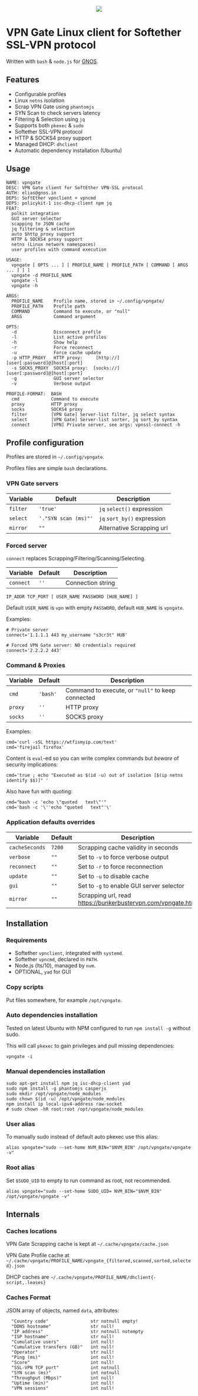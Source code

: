 <p align="center"><img src="https://gnos.in/img/shot/common/gnos-vpngate_0.png"></img></p>

# VPN Gate Linux client for Softether SSL-VPN protocol

Written with `bash` & `node.js` for [GNOS](https://gnos.in).

## Features

- Configurable profiles
- Linux `netns` isolation
- Scrap VPN Gate using `phantomjs`
- SYN Scan to check servers latency
- Filtering & Selection using `jq`
- Supports both `pkexec` & `sudo`
- Softether SSL-VPN protocol
- HTTP & SOCKS4 proxy support
- Managed DHCP: `dhclient`
- Automatic dependency installation (Ubuntu)

## Usage

```
NAME: vpngate
DESC: VPN Gate client for SoftEther VPN-SSL protocol
AUTH: elias@gnos.in
DEPS: SoftEther vpnclient + vpncmd
DEPS: policykit-1 isc-dhcp-client npm jq
FEAT:
  polkit integration
  GUI server selector
  scapping to JSON cache
  jq filtering & selection
  auto $http_proxy support
  HTTP & SOCKS4 proxy support
  netns (Linux network namespaces)
  user profiles with command execution

USAGE:
  vpngate [ OPTS ... ] [ PROFILE_NAME | PROFILE_PATH [ COMMAND [ ARGS ... ] ] ]
  vpngate -d PROFILE_NAME
  vpngate -l
  vpngate -h

ARGS:
  PROFILE_NAME    Profile name, stored in ~/.config/vpngate/
  PROFILE_PATH    Profile path
  COMMAND         Command to execute, or "null"
  ARGS            Command argument

OPTS:
  -d              Disconnect profile
  -l              List active profiles
  -h              Show help
  -r              Force reconnect
  -u              Force cache update
  -p HTTP_PROXY   HTTP proxy:     [http://][user[:password]@]host[:port]
  -s SOCKS_PROXY  SOCKS4 proxy:  [socks://][user[:password]@]host[:port]
  -g              GUI server selector
  -v              Verbose output

PROFILE-FORMAT:  BASH
  cmd            Command to execute
  proxy          HTTP proxy
  socks          SOCKS4 proxy
  filter         [VPN Gate] Server-list filter, jq select syntax
  select         [VPN Gate] Server-list sorter, jq sort_by syntax
  connect        [VPN] Private server, see args: vpnssl-connect -h

```

## Profile configuration

Profiles are stored in `~/.config/vpngate`.

Profiles files are simple `bash` declarations.

### VPN Gate servers

| Variable |       Default        |         Description         |
|----------|----------------------|-----------------------------|
| `filter` | `'true'`             | `jq` `select()` expression  |
| `select` | `'."SYN scan (ms)"'` | `jq` `sort_by()` expression |
| `mirror` | `""`                 | Alternative Scrapping url   |

<!--
Examples:

```
```
-->

### Forced server

`connect` replaces Scrapping/Filtering/Scanning/Selecting.

|  Variable | Default |    Description    |
|-----------|---------|-------------------|
| `connect` | `''`    | Connection string |

```
IP_ADDR TCP_PORT [ USER_NAME PASSWORD [HUB_NAME] ]
```

Default `USER_NAME` is `vpn` with empty `PASSWORD`, default `HUB_NAME` is `vpngate`.

Examples:

```
# Private server
connect='1.1.1.1 443 my_username "s3cr3t" HUB'

# Forced VPN Gate server: NO credentials required
connect='2.2.2.2 443'
```

### Command & Proxies

| Variable | Default  |                    Description                    |
|----------|----------|---------------------------------------------------|
| `cmd`    | `'bash'` | Command to execute, or `"null"` to keep connected |
| `proxy`  | `''`     | HTTP proxy                                        |
| `socks`  | `''`     | SOCKS proxy                                       |

Examples:

```
cmd='curl -sSL https://wtfismyip.com/text'
cmd='firejail firefox'
```

Content is `eval`-ed so you can write complex commands but *beware* of security implications:

```
cmd='true ; echo "Executed as $(id -u) out of isolation [$(ip netns identify $$)]" '
```

Also have fun with quoting:

```
cmd="bash -c 'echo \"quoted   text\"'"
cmd='bash -c '\''echo "quoted   text"'\'
```

### Application defaults overrides

|    Variable    | Default |                          Description                           |
|----------------|---------|----------------------------------------------------------------|
| `cacheSeconds` | `7200`  | Scrapping cache validity in seconds                            |
| `verbose`      | `""`    | Set to `-v` to force verbose output                            |
| `reconnect`    | `""`    | Set to `-r` to force reconnection                              |
| `update`       | `""`    | Set to `-u` to disable cache                                   |
| `gui`          | `""`    | Set to `-g` to enable GUI server selector                      |
| `mirror`       | `""`    | Scrapping url, read <https://bunkerbustervpn.com/vpngate.html> |

## Installation

### Requirements

- Softether `vpnclient`, integrated with `systemd`.
- Softether `vpncmd`, declared in `PATH`.
- Node.js (lts/10), managed by `nvm`.
- OPTIONAL, `yad` for GUI

### Copy scripts

Put files somewhere, for example `/opt/vpngate`.

### Auto dependencies installation

Tested on latest Ubuntu with NPM configured to run `npm install -g` without sudo.

This will call `pkexec` to gain privileges and pull missing dependencies:

```
vpngate -i
```

### Manual dependencies installation

```
sudo apt-get install npm jq isc-dhcp-client yad
sudo npm install -g phantomjs casperjs
sudo mkdir /opt/vpngate/node_modules
sudo chown $(id -u) /opt/vpngate/node_modules
npm install ip local-ipv4-address raw-socket
# sudo chown -hR root:root /opt/vpngate/node_modules
```

### User alias

To manually sudo instead of default auto pkexec use this alias:

```
alias vpngate="sudo --set-home NVM_BIN="$NVM_BIN" /opt/vpngate/vpngate -v"
```

### Root alias

Set `$SUDO_UID` to empty to run command as root, not recommended.

```
alias vpngate="sudo --set-home SUDO_UID= NVM_BIN="$NVM_BIN" /opt/vpngate/vpngate -v"
```

## Internals

### Caches locations

VPN Gate Scrapping cache is kept at
`~/.cache/vpngate/cache.json`

VPN Gate Profile cache at
`~/.cache/vpngate/PROFILE_NAME/vpngate_{filtered,scanned,sorted,selected}.json`

DHCP caches are
`~/.cache/vpngate/PROFILE_NAME/dhclient{-script,.leases}`

### Caches Format
JSON array of objects, named `data`, attributes:

```
  "Country code"                str notnull empty!
  "DDNS hostname"               str null!
  "IP address"                  str notnull notempty
  "ISP hostname"                str null!
  "Cumulative users"            int null!
  "Cumulative transfers (GB)"   int null!
  "Operator"                    str null!
  "Ping (ms)"                   int null!
  "Score"                       int null!
  "SSL-VPN TCP port"            int notnull
  "SYN scan (ms)"               int notnull
  "Throughput (Mbps)"           int null!
  "Uptime (min)"                int null!
  "VPN sessions"                int null!
```

